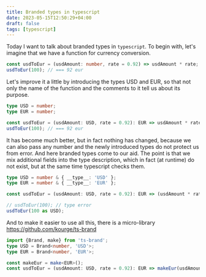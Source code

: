 ```yaml
---
title: Branded types in typescript
date: 2023-05-15T12:50:29+04:00
draft: false
tags: [typescript]
---
```


Today I want to talk about branded types in `typescript`. To begin with, let's imagine that we have a function for currency conversion.
```ts
const usdToEur = (usdAmount: number, rate = 0.92) => usdAmount * rate;
usdToEur(100); // === 92 eur
```

Let's improve it a little by introducing the types USD and EUR, so that not only the name of the function and the comments to it tell us about its purpose.

```ts
type USD = number;
type EUR = number;

const usdToEur = (usdAmount: USD, rate = 0.92): EUR => usdAmount * rate;
usdToEur(100); // === 92 eur
```

It has become much better, but in fact nothing has changed, because we can also pass any number and the newly introduced types do not protect us from error.
And here branded types come to our aid. The point is that we mix additional fields into the type description, which in fact (at runtime) do not exist, but at the same time typescript checks them.

```ts
type USD = number & { __type__: 'USD' };
type EUR = number & { __type__: 'EUR' };

const usdToEur = (usdAmount: USD, rate = 0.92): EUR => (usdAmount * rate) as EUR;

// usdToEur(100); // type error
usdToEur(100 as USD);
```

And to make it easier to use all this, there is a micro-library https://github.com/kourge/ts-brand

```ts
import {Brand, make} from 'ts-brand';
type USD = Brand<number, 'USD'>;
type EUR = Brand<number, 'EUR'>;

const makeEur = make<EUR>();
const usdToEur = (usdAmount: USD, rate = 0.92): EUR => makeEur(usdAmount * rate);
```
